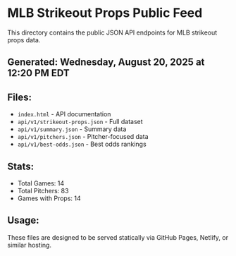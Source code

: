 # MLB Strikeout Props Public Feed

This directory contains the public JSON API endpoints for MLB strikeout props data.

## Generated: Wednesday, August 20, 2025 at 12:20 PM EDT

## Files:
- `index.html` - API documentation
- `api/v1/strikeout-props.json` - Full dataset
- `api/v1/summary.json` - Summary data
- `api/v1/pitchers.json` - Pitcher-focused data  
- `api/v1/best-odds.json` - Best odds rankings

## Stats:
- Total Games: 14
- Total Pitchers: 83
- Games with Props: 14

## Usage:
These files are designed to be served statically via GitHub Pages, Netlify, or similar hosting.
